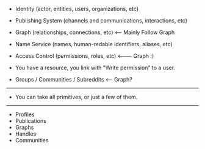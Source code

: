 - Identity (actor, entities, users, organizations, etc)
- Publishing System (channels and communications, interactions, etc)
- Graph (relationships, connections, etc) <-- Mainly Follow Graph

- Name Service (names, human-redable identifiers, aliases, etc)

- Access Control (permissions, roles, etc) <--- Graph :)

* You have a resource, you link with "Write permission" to a user.

- Groups / Communities / Subreddits <-- Graph?

---

- You can take all primitives, or just a few of them.

---

- Profiles
- Publications
- Graphs
- Handles
- Communities
